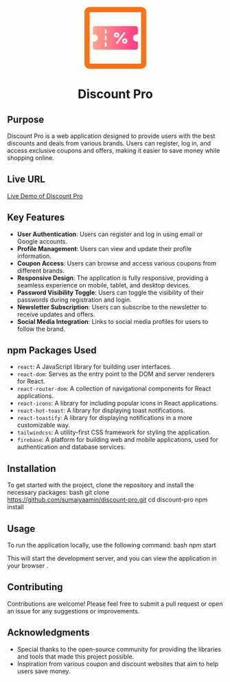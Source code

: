 <div align="center">
  <img src="./src/assets/couponicon.png" alt="Serve Sync Logo" width="120" height="120" style="background: #f97316; padding: 12px; border-radius: 12px;" />

# Discount Pro

</div>



## Purpose
Discount Pro is a web application designed to provide users with the best discounts and deals from various brands. Users can register, log in, and access exclusive coupons and offers, making it easier to save money while shopping online.

## Live URL
[Live Demo of Discount Pro](https://discount-pro-80447.web.app/)  

## Key Features
- **User Authentication**: Users can register and log in using email or Google accounts.
- **Profile Management**: Users can view and update their profile information.
- **Coupon Access**: Users can browse and access various coupons from different brands.
- **Responsive Design**: The application is fully responsive, providing a seamless experience on mobile, tablet, and desktop devices.
- **Password Visibility Toggle**: Users can toggle the visibility of their passwords during registration and login.
- **Newsletter Subscription**: Users can subscribe to the newsletter to receive updates and offers.
- **Social Media Integration**: Links to social media profiles for users to follow the brand.

## npm Packages Used
- `react`: A JavaScript library for building user interfaces.
- `react-dom`: Serves as the entry point to the DOM and server renderers for React.
- `react-router-dom`: A collection of navigational components for React applications.
- `react-icons`: A library for including popular icons in React applications.
- `react-hot-toast`: A library for displaying toast notifications.
- `react-toastify`: A library for displaying notifications in a more customizable way.
- `tailwindcss`: A utility-first CSS framework for styling the application.
- `firebase`: A platform for building web and mobile applications, used for authentication and database services.

## Installation
To get started with the project, clone the repository and install the necessary packages:
bash
git clone https://github.com/sumaiyaamin/discount-pro.git
cd discount-pro
npm install

## Usage
To run the application locally, use the following command:
bash
npm start

This will start the development server, and you can view the application in your browser .

## Contributing
Contributions are welcome! Please feel free to submit a pull request or open an issue for any suggestions or improvements.



## Acknowledgments
- Special thanks to the open-source community for providing the libraries and tools that made this project possible.
- Inspiration from various coupon and discount websites that aim to help users save money.
